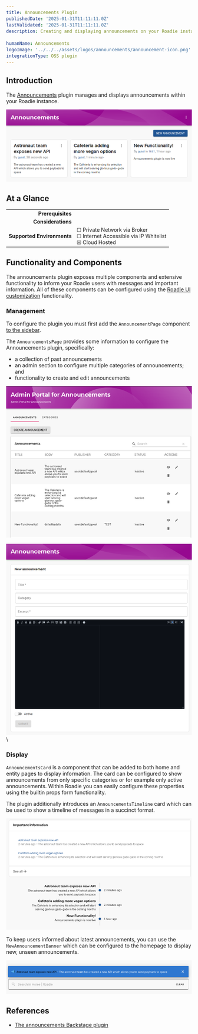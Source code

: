 ```yaml
---
title: Announcements Plugin
publishedDate: '2025-01-31T11:11:11.0Z'
lastValidated: '2025-01-31T11:11:11.0Z'
description: Creating and displaying announcements on your Roadie instance

humanName: Announcements
logoImage: '../../../assets/logos/announcements/announcement-icon.png'
integrationType: OSS plugin
---
```


## Introduction

The [Announcements](https://github.com/backstage/community-plugins/tree/main/workspaces/announcements) plugin manages and displays announcements within your Roadie instance.

![announcements-plugin-overview.png](announcements-plugin-overview.png)

## At a Glance

|                            |                                                                                                  |
| -------------------------: | ------------------------------------------------------------------------------------------------ |
|          **Prerequisites** |                                                                                                  |
|         **Considerations** |                                                                                                  |
| **Supported Environments** | ☐ Private Network via Broker <br /> ☐ Internet Accessible via IP Whitelist <br /> ☒ Cloud Hosted |

## Functionality and Components

The announcements plugin exposes multiple components and extensive functionality to inform your Roadie users with messages and important information. All of these components can be configured using the [Roadie UI customization](/docs/getting-started/configure-ui/) functionality.

### Management

To configure the plugin you must first add the `AnnouncementPage` component [to the sidebar](/docs/pdating-the-ui/#updating-the-sidebar).

The `AnnouncementsPage` provides some information to configure the Announcements plugin, specifically:

- a collection of past announcements
- an admin section to configure multiple categories of announcements; and
- functionality to create and edit announcements

![announcements-admin-portal.png](announcements-admin-portal.png)

![new-announcement-form.png](new-announcement-form.png)
\

### Display

`AnnouncementsCard` is a component that can be added to both home and entity pages to display information. The card can be configured to show announcements from only specific categories or for example only active announcements. Within Roadie you can easily configure these properties using the builtin props form functionality.

The plugin additionally introduces an `AnnouncementsTimeline` card which can be used to show a timeline of messages in a succinct format.

![announcements-cards.png](announcements-cards.png)

To keep users informed about latest announcements, you can use the `NewAnnouncementBanner` which can be configured to the homepage to display new, unseen announcements.

![announcement-banner.png](announcement-banner.png)

## References

- [The announcements Backstage plugin](https://github.com/backstage/community-plugins/tree/main/workspaces/announcements)
